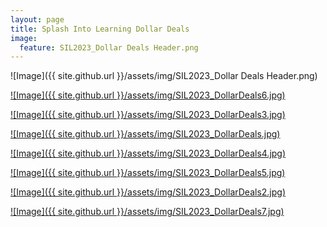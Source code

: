 ```yaml
---
layout: page
title: Splash Into Learning Dollar Deals
image:
  feature: SIL2023_Dollar Deals Header.png
---
```

![Image]({{ site.github.url }}/assets/img/SIL2023_Dollar Deals Header.png)


[![Image]({{ site.github.url }}/assets/img/SIL2023_DollarDeals6.jpg)](https://www.teacherspayteachers.com/Product/Alphabet-Task-Cards-Letter-Recognition-Letter-Formation-Centers-Activities-8566498)


[![Image]({{ site.github.url }}/assets/img/SIL2023_DollarDeals3.jpg)](https://www.teacherspayteachers.com/Product/Apple-Theme-Preschool-Curriculum-and-Lesson-Plans-Pre-K-Activities-8555688?utm_source=PB%20Collab&utm_campaign=SIL%20Apple%20Unit)


[![Image]({{ site.github.url }}/assets/img/SIL2023_DollarDeals.jpg)](https://www.teacherspayteachers.com/Product/Alphabet-Recognition-and-Letter-Sounds-Phonics-Worksheets-3962009)


[![Image]({{ site.github.url }}/assets/img/SIL2023_DollarDeals4.jpg)](https://www.teacherspayteachers.com/Product/Alphabet-handwriting-Letter-formation-practice-Pre-k-and-Kindergarten-5358316)


[![Image]({{ site.github.url }}/assets/img/SIL2023_DollarDeals5.jpg)](https://www.teacherspayteachers.com/Product/Back-to-School-Preschool-Worksheets-Packet-August-4730695?utm_source=SPLASH%20INTO%20PRESCHOOL&utm_campaign=Back%20to%20School%20Preschool%20Worksheets)


[![Image]({{ site.github.url }}/assets/img/SIL2023_DollarDeals2.jpg)](https://www.teacherspayteachers.com/Product/Chicka-Chicka-Boom-Boom-Read-Aloud-Book-Companion-Book-Activities-7167683)


[![Image]({{ site.github.url }}/assets/img/SIL2023_DollarDeals7.jpg)](https://www.teacherspayteachers.com/Product/Back-To-School-Following-Directions-Worksheets-8319130)

